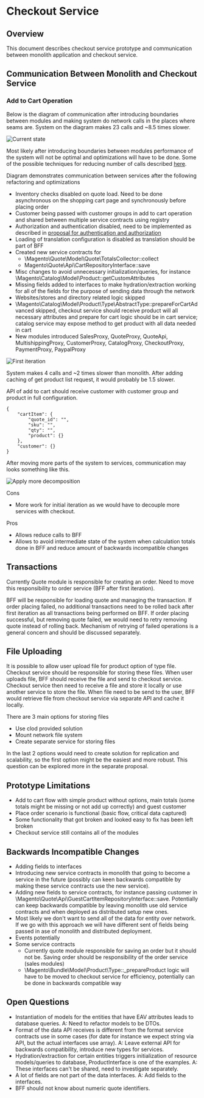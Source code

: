 # Checkout Service

## Overview

This document describes checkout service prototype and communication between monolith application and checkout service.

## Communication Between Monolith and Checkout Service

### Add to Cart Operation

Below is the diagram of communication after introducing boundaries between modules and making system do network calls in the places where seams are. System on the diagram makes 23 calls and ~8.5 times slower.

![Current state](checkout-service/add-to-cart-first-iteration.png)

Most likely after introducing boundaries between modules performance of the system will not be optimal and optimizations will have to be done. Some of the possible techniques for reducing number of calls described [here](https://github.com/magento/architecture/blob/6b60580f17be4e015229d9c0f0228d789aa3269c/design-documents/services-decomposition-guidelines.md).

Diagram demonstrates communication between services after the following refactoring and optimizations
* Inventory checks disabled on quote load. Need to be done asynchronous on the shopping cart page and synchronously before placing order
* Customer being passed with customer groups in add to cart operation and shared between multiple service contracts using registry
* Authorization and authentication disabled, need to be implemented as described in [proposal for authentication and authorization](https://github.com/magento/architecture/pull/48)
* Loading of translation configuration is disabled as translation should be part of BFF
* Created new service contracts for
    * \Magento\Quote\Model\Quote\TotalsCollector::collect
    * Magento\Quote\Api\CartRepositoryInterface::save
* Misc changes to avoid unnecessary initialization/queries, for instance \Magento\Catalog\Model\Product::getCustomAttributes
* Missing fields added to interfaces to make hydration/extraction working for all of the fields for the purpose of sending data through the network
* Websites/stores and directory related logic skipped
* \Magento\Catalog\Model\Product\Type\AbstractType::prepareForCartAdvanced skipped, checkout service should receive product will all necessary attributes and prepare for cart logic should be in cart service; catalog service may expose method to get product with all data needed in cart
* New modules introduced SalesProxy, QuoteProxy, QuoteApi, MultishippingProxy, CustomerProxy, CatalogProxy, CheckoutProxy, PaymentProxy, PaypalProxy


![First iteration](checkout-service/add-to-cart-current-state.png)

System makes 4 calls and ~2 times slower than monolith. After adding caching of get product list request, it would probably be 1.5 slower.

API of add to cart should receive customer with customer group and product in full configuration.

```
{
    "cartItem": {
        "quote_id": "",
        "sku": "",
        "qty": "",
        "product": {}
    },
    "customer": {}
}
```

After moving more parts of the system to services, communication may looks something like this.

![Apply more decomposition](checkout-service/add-to-cart-apply-more-decomposition.png)

Cons
* More work for initial iteration as we would have to decouple more services with checkout.

Pros
* Allows reduce calls to BFF
* Allows to avoid intermediate state of the system when calculation totals done in BFF and reduce amount of backwards incompatible changes

## Transactions

Currently Quote module is responsible for creating an order. Need to move this responsibility to order service (BFF after first iteration).

BFF will be responsible for loading quote and managing the transaction. If order placing failed, no additional transactions need to be rolled back after first iteration as all transactions being performed on BFF. If order placing successful, but  removing quote failed, we would need to retry removing quote instead of rolling back. Mechanism of retrying of failed operations is a general concern and should be discussed separately.

## File Uploading

It is possible to allow user upload file for product option of type file. Checkout service should be responsible for storing these files. When user uploads file, BFF should receive the file and send to checkout service. Checkout service then need to receive a file and store it locally or use another service to store the file. When file need to be send to the user, BFF would retrieve file from checkout service via separate API and cache it locally.

There are 3 main options for storing files
* Use clod provided solution
* Mount network file system
* Create separate service for storing files

In the last 2 options would need to create solution for replication and scalability, so the first option might be the easiest and more robust. This question can be explored more in the separate proposal.

## Prototype Limitations

* Add to cart flow with simple product without options, main totals (some totals might be missing or not add up correctly) and guest customer
* Place order scenario is functional (basic flow, critical data captured)
* Some functionality that got broken and looked easy to fix has been left broken
* Checkout service still contains all of the modules

## Backwards Incompatible Changes

* Adding fields to interfaces
* Introducing new service contracts in monolith that going to become a service in the future (possibly can keen backwards compatible by making these service contracts use the new service).
* Adding new fields to service contracts, for instance passing customer in \Magento\Quote\Api\GuestCartItemRepositoryInterface::save. Potentially can keep backwards compatible by leaving monolith use old service contracts and when deployed as distributed setup new ones.
* Most likely we don't want to send all of the data for entity over network. If we go with this approach we will have different sent of fields being passed in ase of monolith and distributed deployment.
* Events potentially
* Some service contracts
    * Currently quote module responsible for saving an order but it should not be. Saving order should be responsibility of the order service (sales modules)
    * \Magento\Bundle\Model\Product\Type::_prepareProduct logic will have to be moved to checkout service for efficiency, potentially can be done in backwards compatible way

## Open Questions

* Instantiation of models for the entities that have EAV attributes leads to database queries. A: Need to refactor models to be DTOs.
* Format of the data API receives is different from the format service contracts use in some cases (for date for instance we expect string via API, but the actual interfaces use array). A: Leave external API for backwards compatibility, introduce new types for services.
* Hydration/extraction for certain entities triggers initialization of resource models/queries to database, ProductInterface is one of the examples. A: These interfaces can't be shared, need to investigate separately.
* A lot of fields are not part of the data interfaces. A: Add fields to the interfaces.
* BFF should not know about numeric quote identifiers.
